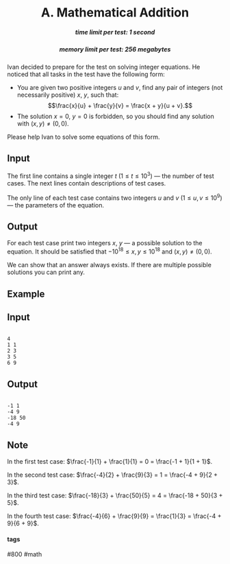 <h1 style='text-align: center;'> A. Mathematical Addition</h1>

<h5 style='text-align: center;'>time limit per test: 1 second</h5>
<h5 style='text-align: center;'>memory limit per test: 256 megabytes</h5>

Ivan decided to prepare for the test on solving integer equations. He noticed that all tasks in the test have the following form:

* You are given two positive integers $u$ and $v$, find any pair of integers (not necessarily positive) $x$, $y$, such that: $$\frac{x}{u} + \frac{y}{v} = \frac{x + y}{u + v}.$$
* The solution $x = 0$, $y = 0$ is forbidden, so you should find any solution with $(x, y) \neq (0, 0)$.

Please help Ivan to solve some equations of this form.

## Input

The first line contains a single integer $t$ ($1 \leq t \leq 10^3$) — the number of test cases. The next lines contain descriptions of test cases.

The only line of each test case contains two integers $u$ and $v$ ($1 \leq u, v \leq 10^9$) — the parameters of the equation.

## Output

For each test case print two integers $x$, $y$ — a possible solution to the equation. It should be satisfied that $-10^{18} \leq x, y \leq 10^{18}$ and $(x, y) \neq (0, 0)$.

We can show that an answer always exists. If there are multiple possible solutions you can print any.

## Example

## Input


```

4
1 1
2 3
3 5
6 9

```
## Output


```

-1 1
-4 9
-18 50
-4 9

```
## Note

In the first test case: $\frac{-1}{1} + \frac{1}{1} = 0 = \frac{-1 + 1}{1 + 1}$.

In the second test case: $\frac{-4}{2} + \frac{9}{3} = 1 = \frac{-4 + 9}{2 + 3}$.

In the third test case: $\frac{-18}{3} + \frac{50}{5} = 4 = \frac{-18 + 50}{3 + 5}$.

In the fourth test case: $\frac{-4}{6} + \frac{9}{9} = \frac{1}{3} = \frac{-4 + 9}{6 + 9}$.



#### tags 

#800 #math 
